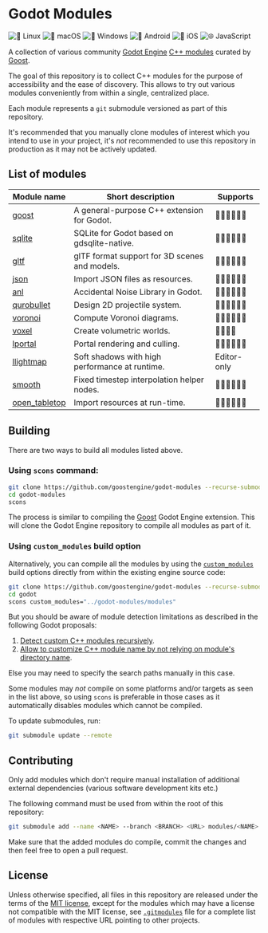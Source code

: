# Godot Modules

![🐧 Linux](https://github.com/goostengine/godot-modules/workflows/%F0%9F%90%A7%20Linux/badge.svg)
![🍎 macOS](https://github.com/goostengine/godot-modules/workflows/%F0%9F%8D%8E%20macOS/badge.svg)
![🎨 Windows](https://github.com/goostengine/godot-modules/workflows/%F0%9F%8E%A8%20Windows/badge.svg)
![🤖 Android](https://github.com/goostengine/godot-modules/workflows/%F0%9F%A4%96%20Android/badge.svg)
![🍏 iOS](https://github.com/goostengine/godot-modules/workflows/%F0%9F%8D%8F%20iOS/badge.svg)
![🌐 JavaScript](https://github.com/goostengine/godot-modules/workflows/%F0%9F%8C%90%20JavaScript/badge.svg)

A collection of various community
[Godot Engine](https://github.com/godotengine/godot)
[C++ modules](https://docs.godotengine.org/en/stable/development/cpp/custom_modules_in_cpp.html)
curated by [Goost](https://github.com/goostengine/goost).

The goal of this repository is to collect C++ modules for the purpose of
accessibility and the ease of discovery. This allows to try out various modules
conveniently from within a single, centralized place.

Each module represents a `git` submodule versioned as part of this repository.

It's recommended that you manually clone modules of interest which you intend to
use in your project, it's *not* recommended to use this repository in production
as it may not be actively updated.

## List of modules
|                              Module name                              |               Short description                |  Supports   |
| --------------------------------------------------------------------- | ---------------------------------------------- | ----------- |
| [goost](https://github.com/goostengine/goost)                         | A general-purpose C++ extension for Godot.     | 🐧🍎🎨🤖🍏🌐      |
| [sqlite](https://github.com/godot-extended-libraries/godot-sqlite)    | SQLite for Godot based on gdsqlite-native.     | 🐧🍎🎨🤖🍏🌐      |
| [gltf](https://github.com/godot-extended-libraries/gltf)              | glTF format support for 3D scenes and models.  | 🐧🍎🎨🤖🍏🌐      |
| [json](https://github.com/godot-extended-libraries/json)              | Import JSON files as resources.                | 🐧🍎🎨🤖🍏🌐      |
| [anl](https://github.com/Xrayez/godot-anl)                            | Accidental Noise Library in Godot.             | 🐧🍎🎨🤖🍏🌐      |
| [qurobullet](https://github.com/quinnvoker/qurobullet)                | Design 2D projectile system.                   | 🐧🍎🎨🤖🍏🌐      |
| [voronoi](https://github.com/rakai93/godot_voronoi)                   | Compute Voronoi diagrams.                      | 🐧🍎🎨🤖🍏🌐      |
| [voxel](https://github.com/Zylann/godot_voxel)                        | Create volumetric worlds.                      | 🐧🎨🤖🍏        |
| [lportal](https://github.com/lawnjelly/godot-lportal)                 | Portal rendering and culling.                  | 🐧🍎🎨🤖🍏🌐      |
| [llightmap](https://github.com/lawnjelly/godot-llightmap)             | Soft shadows with high performance at runtime. | Editor-only |
| [smooth](https://github.com/lawnjelly/godot-smooth)                   | Fixed timestep interpolation helper nodes.     | 🐧🍎🎨🤖🍏🌐      |
| [open_tabletop](https://github.com/drwhut/open_tabletop_godot_module) | Import resources at run-time.                  | 🐧🍎🎨🤖🍏🌐      |

## Building

There are two ways to build all modules listed above.

### Using `scons` command:

```sh
git clone https://github.com/goostengine/godot-modules --recurse-submodules
cd godot-modules
scons
```

The process is similar to compiling the
[Goost](https://github.com/goostengine/goost) Godot Engine extension. This will
clone the Godot Engine repository to compile all modules as part of it.

### Using `custom_modules` build option
  
Alternatively, you can compile all the modules by using the
[`custom_modules`](https://docs.godotengine.org/en/stable/development/compiling/introduction_to_the_buildsystem.html#custom-modules)
build options directly from within the existing engine source code:

```sh
git clone https://github.com/goostengine/godot-modules --recurse-submodules
cd godot
scons custom_modules="../godot-modules/modules"
```

But you should be aware of module detection limitations as described in the
following Godot proposals:

1. [Detect custom C++ modules recursively](https://github.com/godotengine/godot-proposals/issues/1619).
2. [Allow to customize C++ module name by not relying on module's directory name](https://github.com/godotengine/godot-proposals/issues/1561).

Else you may need to specify the search paths manually in this case.

Some modules may *not* compile on some platforms and/or targets as seen in the
list above, so using `scons` is preferable in those cases as it automatically
disables modules which cannot be compiled.

To update submodules, run:

```sh
git submodule update --remote
```

## Contributing

Only add modules which don't require manual installation of additional external
dependencies (various software development kits etc.)

The following command must be used from within the root of this repository:

```sh
git submodule add --name <NAME> --branch <BRANCH> <URL> modules/<NAME>
```

Make sure that the added modules do compile, commit the changes and then feel
free to open a pull request.

## License

Unless otherwise specified, all files in this repository are released under the
terms of the [MIT license](LICENSE.txt), except for the modules which may have a
license not compatible with the MIT license, see [`.gitmodules`](.gitmodules)
file for a complete list of modules with respective URL pointing to other
projects.
